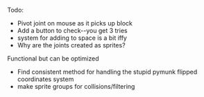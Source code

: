 Todo:
- Pivot joint on mouse as it picks up block
- Add a button to check--you get 3 tries
- system for adding to space is a bit iffy
- Why are the joints created as sprites?

Functional but can be optimized
- Find consistent method for handling the stupid pymunk flipped coordinates system
- make sprite groups for collisions/filtering